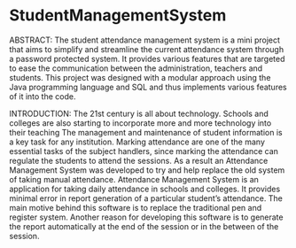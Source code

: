 # StudentManagementSystem

ABSTRACT: 
The student attendance management system is a mini project that
aims to simplify and streamline the current attendance system through
a password protected system. It provides various features that are
targeted to ease the communication between the administration,
teachers and students. This project was designed with a modular
approach using the Java programming language and SQL and thus
implements various features of it into the code.

INTRODUCTION: 
The 21st century is all about technology. Schools and colleges are also
starting to incorporate more and more technology into their teaching The
management and maintenance of student information is a key task for any
institution. Marking attendance are one of the many essential tasks of the
subject handlers, since marking the attendance can regulate the students to
attend the sessions. As a result an Attendance Management System was
developed to try and help replace the old system of taking manual
attendance. Attendance Management System is an application for taking
daily attendance in schools and colleges. It provides minimal error in report
generation of a particular student’s attendance. The main motive behind this
software is to replace the traditional pen and register system. Another reason
for developing this software is to generate the report automatically at the
end of the session or in the between of the session.
